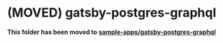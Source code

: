 # (MOVED) gatsby-postgres-graphql

**This folder has been moved to [sample-apps/gatsby-postgres-graphql](../../sample-apps/gatsby-postgres-graphql)**
